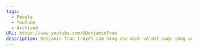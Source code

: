 ```yaml
---
tags:
  - People
  - YouTube
  - Archived
URL: https://www.youtube.com/@BenjaminTran
description: Benjamin Tran truyền cảm hứng cho mình về một cuộc sống với nhiều điều thú vị
---
```

